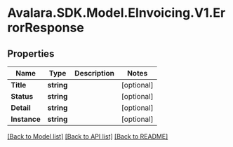 # Avalara.SDK.Model.EInvoicing.V1.ErrorResponse

## Properties

Name | Type | Description | Notes
------------ | ------------- | ------------- | -------------
**Title** | **string** |  | [optional] 
**Status** | **string** |  | [optional] 
**Detail** | **string** |  | [optional] 
**Instance** | **string** |  | [optional] 

[[Back to Model list]](../../../README.md#documentation-for-models) [[Back to API list]](../../../README.md#documentation-for-api-endpoints) [[Back to README]](../../../README.md)

